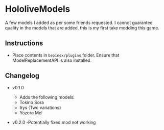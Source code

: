 # HololiveModels

A few models I added as per some friends requested. I cannot guarantee quality in the models that are added, this is my first take modding this game.

## Instructions
- Place contents in `bepinex/plugins` folder. Ensure that ModelReplacementAPI is also installed. 

## Changelog
- v0.1.0
	- Adds the following models:
	+ Tokino Sora
	+ Irys (Two variations)
	+ Yozora Mel

- v0.2.0 
	-Potentially fixed mod not working

